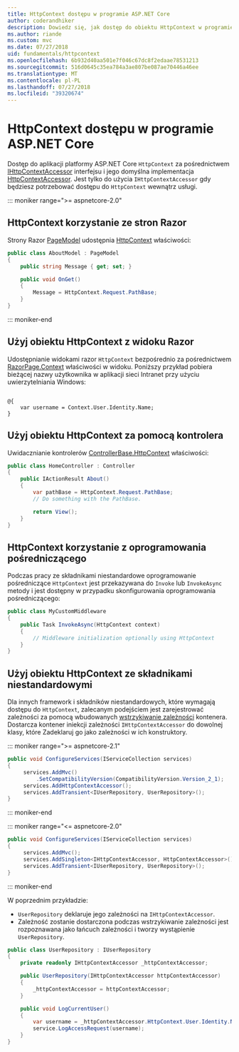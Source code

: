 ```yaml
---
title: HttpContext dostępu w programie ASP.NET Core
author: coderandhiker
description: Dowiedz się, jak dostęp do obiektu HttpContext w programie ASP.NET Core.
ms.author: riande
ms.custom: mvc
ms.date: 07/27/2018
uid: fundamentals/httpcontext
ms.openlocfilehash: 6b932d40aa501e7f046c67dc8f2edaae78531213
ms.sourcegitcommit: 516d0645c35ea784a3ae807be087ae70446a46ee
ms.translationtype: MT
ms.contentlocale: pl-PL
ms.lasthandoff: 07/27/2018
ms.locfileid: "39320674"
---
```

# <a name="access-httpcontext-in-aspnet-core"></a>HttpContext dostępu w programie ASP.NET Core

Dostęp do aplikacji platformy ASP.NET Core `HttpContext` za pośrednictwem [IHttpContextAccessor](/dotnet/api/microsoft.aspnetcore.http.ihttpcontextaccessor) interfejsu i jego domyślna implementacja [HttpContextAccessor](/dotnet/api/microsoft.aspnetcore.http.httpcontextaccessor). Jest tylko do użycia `IHttpContextAccessor` gdy będziesz potrzebować dostępu do `HttpContext` wewnątrz usługi.

::: moniker range=">= aspnetcore-2.0"

## <a name="use-httpcontext-from-razor-pages"></a>HttpContext korzystanie ze stron Razor

Strony Razor [PageModel](/dotnet/api/microsoft.aspnetcore.mvc.razorpages.pagemodel) udostępnia [HttpContext](/dotnet/api/microsoft.aspnetcore.mvc.razorpages.pagemodel.httpcontext) właściwości:

```csharp
public class AboutModel : PageModel
{
    public string Message { get; set; }

    public void OnGet()
    {
        Message = HttpContext.Request.PathBase;
    }
}
```

::: moniker-end

## <a name="use-httpcontext-from-a-razor-view"></a>Użyj obiektu HttpContext z widoku Razor

Udostępnianie widokami razor `HttpContext` bezpośrednio za pośrednictwem [RazorPage.Context](/dotnet/api/microsoft.aspnetcore.mvc.razor.razorpage.context#Microsoft_AspNetCore_Mvc_Razor_RazorPage_Context) właściwości w widoku. Poniższy przykład pobiera bieżącej nazwy użytkownika w aplikacji sieci Intranet przy użyciu uwierzytelniania Windows:

```cshtml

@{
    var username = Context.User.Identity.Name;
}
```

## <a name="use-httpcontext-from-a-controller"></a>Użyj obiektu HttpContext za pomocą kontrolera

Uwidacznianie kontrolerów [ControllerBase.HttpContext](/dotnet/api/microsoft.aspnetcore.mvc.controllerbase.httpcontext) właściwości:

```csharp
public class HomeController : Controller
{
    public IActionResult About()
    {
        var pathBase = HttpContext.Request.PathBase;
        // Do something with the PathBase.

        return View();
    }
}
```

## <a name="use-httpcontext-from-middleware"></a>HttpContext korzystanie z oprogramowania pośredniczącego

Podczas pracy ze składnikami niestandardowe oprogramowanie pośredniczące `HttpContext` jest przekazywana do `Invoke` lub `InvokeAsync` metody i jest dostępny w przypadku skonfigurowania oprogramowania pośredniczącego:

```csharp
public class MyCustomMiddleware
{
    public Task InvokeAsync(HttpContext context)
    {
        // Middleware initialization optionally using HttpContext
    }
}
```

## <a name="use-httpcontext-from-custom-components"></a>Użyj obiektu HttpContext ze składnikami niestandardowymi

Dla innych framework i składników niestandardowych, które wymagają dostępu do `HttpContext`, zalecanym podejściem jest zarejestrować zależności za pomocą wbudowanych [wstrzykiwanie zależności](xref:fundamentals/dependency-injection) kontenera. Dostarcza kontener iniekcji zależności `IHttpContextAccessor` do dowolnej klasy, które Zadeklaruj go jako zależności w ich konstruktory.

::: moniker range=">= aspnetcore-2.1"

```csharp
public void ConfigureServices(IServiceCollection services)
{
     services.AddMvc()
         .SetCompatibilityVersion(CompatibilityVersion.Version_2_1);
     services.AddHttpContextAccessor();
     services.AddTransient<IUserRepository, UserRepository>();
}
```

::: moniker-end

::: moniker range="<= aspnetcore-2.0"

```csharp
public void ConfigureServices(IServiceCollection services)
{
     services.AddMvc();
     services.AddSingleton<IHttpContextAccessor, HttpContextAccessor>();
     services.AddTransient<IUserRepository, UserRepository>();
}
```

::: moniker-end

W poprzednim przykładzie:

* `UserRepository` deklaruje jego zależności na `IHttpContextAccessor`.
* Zależność zostanie dostarczona podczas wstrzykiwanie zależności jest rozpoznawana jako łańcuch zależności i tworzy wystąpienie `UserRepository`.

```csharp
public class UserRepository : IUserRepository
{
    private readonly IHttpContextAccessor _httpContextAccessor;

    public UserRepository(IHttpContextAccessor httpContextAccessor)
    {
        _httpContextAccessor = httpContextAccessor;
    }

    public void LogCurrentUser()
    {
        var username = _httpContextAccessor.HttpContext.User.Identity.Name;
        service.LogAccessRequest(username);
    }
}
```
